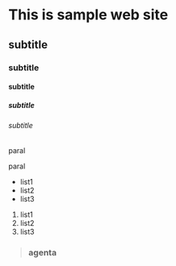 # This is sample web site
## subtitle
### subtitle
#### subtitle
##### subtitle
###### subtitle

paral

paral

- list1
- list2
- list3

1. list1
2. list2
3. list3

> ### agenta